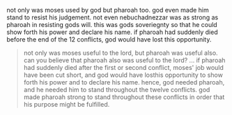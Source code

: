 not only was moses used by god but pharoah too. god even made him stand to resist
his judgement. not even nebuchadnezzar was as strong as pharoah in resisting gods
will. this was gods soveriegnty so that he could show forth his power and declare
his name. if pharoah had suddenly died before the end of the 12 conflicts, god would
have lost this opportunity.

> not only was moses useful to the lord, but pharoah was useful also. can you believe that pharoah also was useful to the lord? ... if pharoah had suddenly died after the first or second conflict, moses' job would have been cut short, and god would have losthis opportunity to show forth his power and to declare his name. hence, god needed pharoah, and he needed him to stand throughout the twelve conflicts. god made pharoah strong to stand throughout these conflicts in order that his purpose might be fulfilled.

